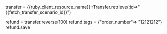 transfer = {{ruby_client_resource_name}}::Transfer.retrieve(:id=>"{{fetch_transfer_scenario_id}}")

refund = transfer.reverse(100)
refund.tags = {"order_number"=> "12121212"}
refund.save
